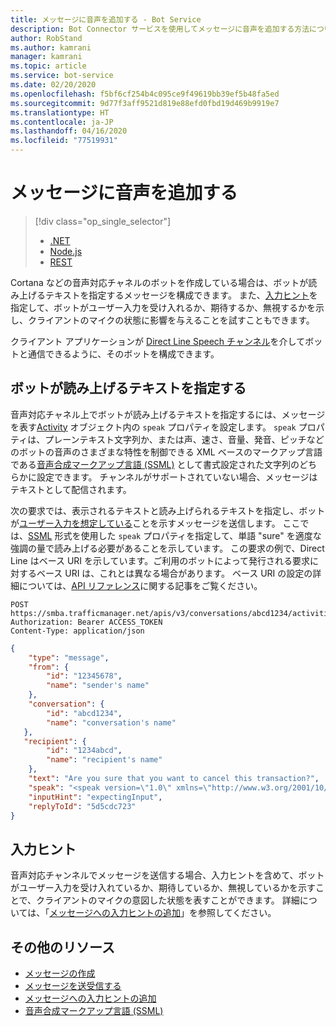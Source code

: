 ```yaml
---
title: メッセージに音声を追加する - Bot Service
description: Bot Connector サービスを使用してメッセージに音声を追加する方法について説明します。
author: RobStand
ms.author: kamrani
manager: kamrani
ms.topic: article
ms.service: bot-service
ms.date: 02/20/2020
ms.openlocfilehash: f5bf6cf254b4c095ce9f49619bb39ef5b48fa5ed
ms.sourcegitcommit: 9d77f3aff9521d819e88efd0fbd19d469b9919e7
ms.translationtype: HT
ms.contentlocale: ja-JP
ms.lasthandoff: 04/16/2020
ms.locfileid: "77519931"
---
```

# <a name="add-speech-to-messages"></a>メッセージに音声を追加する
> [!div class="op_single_selector"]
> - [.NET](../dotnet/bot-builder-dotnet-text-to-speech.md)
> - [Node.js](../nodejs/bot-builder-nodejs-text-to-speech.md)
> - [REST](../rest-api/bot-framework-rest-connector-text-to-speech.md)

Cortana などの音声対応チャネルのボットを作成している場合は、ボットが読み上げるテキストを指定するメッセージを構成できます。 また、[入力ヒント](bot-framework-rest-connector-add-input-hints.md)を指定して、ボットがユーザー入力を受け入れるか、期待するか、無視するかを示し、クライアントのマイクの状態に影響を与えることを試すこともできます。 

クライアント アプリケーションが [Direct Line Speech チャンネル](https://docs.microsoft.com/azure/bot-service/bot-service-channel-connect-directlinespeech?view=azure-bot-service-4.0)を介してボットと通信できるように、そのボットを構成できます。

## <a name="specify-text-to-be-spoken-by-your-bot"></a>ボットが読み上げるテキストを指定する

音声対応チャネル上でボットが読み上げるテキストを指定するには、メッセージを表す[Activity][Activity] オブジェクト内の `speak` プロパティを設定します。 `speak` プロパティは、プレーンテキスト文字列か、または声、速さ、音量、発音、ピッチなどのボットの音声のさまざまな特性を制御できる XML ベースのマークアップ言語である<a href="https://docs.microsoft.com/azure/cognitive-services/speech-service/speech-synthesis-markup" target="_blank">音声合成マークアップ言語 (SSML)</a> として書式設定された文字列のどちらかに設定できます。 チャンネルがサポートされていない場合、メッセージはテキストとして配信されます。


次の要求では、表示されるテキストと読み上げられるテキストを指定し、ボットが[ユーザー入力を想定している](bot-framework-rest-connector-add-input-hints.md)ことを示すメッセージを送信します。 ここでは、<a href="https://docs.microsoft.com/azure/cognitive-services/speech-service/speech-synthesis-markup" target="_blank">SSML</a> 形式を使用した `speak` プロパティを指定して、単語 "sure" を適度な強調の量で読み上げる必要があることを示しています。 この要求の例で、Direct Line はベース URI を示しています。ご利用のボットによって発行される要求に対するベース URI は、これとは異なる場合があります。 ベース URI の設定の詳細については、[API リファレンス](bot-framework-rest-connector-api-reference.md#base-uri)に関する記事をご覧ください。

```http
POST https://smba.trafficmanager.net/apis/v3/conversations/abcd1234/activities/5d5cdc723
Authorization: Bearer ACCESS_TOKEN
Content-Type: application/json
```

```json
{
    "type": "message",
    "from": {
        "id": "12345678",
        "name": "sender's name"
    },
    "conversation": {
        "id": "abcd1234",
        "name": "conversation's name"
   },
   "recipient": {
        "id": "1234abcd",
        "name": "recipient's name"
    },
    "text": "Are you sure that you want to cancel this transaction?",
    "speak": "<speak version=\"1.0\" xmlns=\"http://www.w3.org/2001/10/synthesis\" xml:lang=\"en-US\">Are you <emphasis level=\"moderate\">sure</emphasis> that you want to cancel this transaction?</speak>",
    "inputHint": "expectingInput",
    "replyToId": "5d5cdc723"
}
```

## <a name="input-hints"></a>入力ヒント

音声対応チャンネルでメッセージを送信する場合、入力ヒントを含めて、ボットがユーザー入力を受け入れているか、期待しているか、無視しているかを示すことで、クライアントのマイクの意図した状態を表すことができます。 詳細については、「[メッセージへの入力ヒントの追加](bot-framework-rest-connector-add-input-hints.md)」を参照してください。

## <a name="additional-resources"></a>その他のリソース

- [メッセージの作成](bot-framework-rest-connector-create-messages.md)
- [メッセージを送受信する](bot-framework-rest-connector-send-and-receive-messages.md)
- [メッセージへの入力ヒントの追加](bot-framework-rest-connector-add-input-hints.md)
- <a href="https://docs.microsoft.com/azure/cognitive-services/speech-service/speech-synthesis-markup" target="_blank">音声合成マークアップ言語 (SSML)</a>

[Activity]: bot-framework-rest-connector-api-reference.md#activity-object
